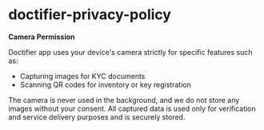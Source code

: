# doctifier-privacy-policy
**Camera Permission**

Doctifier app uses your device's camera strictly for specific features such as:
- Capturing images for KYC documents
- Scanning QR codes for inventory or key registration

The camera is never used in the background, and we do not store any images without your consent. All captured data is used only for verification and service delivery purposes and is securely stored.
